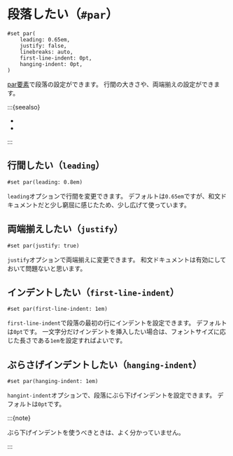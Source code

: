 # 段落したい（``#par``）

```typst
#set par(
    leading: 0.65em,
    justify: false,
    linebreaks: auto,
    first-line-indent: 0pt,
    hanging-indent: 0pt,
)
```

[par要素](https://typst.app/docs/reference/model/par/)で段落の設定ができます。
行間の大きさや、両端揃えの設定ができます。

:::{seealso}

- [](../latex/latex-linebreak.md)
- [](../latex/latex-usepackage-geometry.md)

:::

## 行間したい（``leading``）

```typst
#set par(leading: 0.8em)
```

``leading``オプションで行間を変更できます。
デフォルトは``0.65em``ですが、和文ドキュメントだと少し窮屈に感じたため、少し広げて使っています。

## 両端揃えしたい（``justify``）

```typst
#set par(justify: true)
```

``justify``オプションで両端揃えに変更できます。
和文ドキュメントは有効にしておいて問題ないと思います。

## インデントしたい（``first-line-indent``）

```typst
#set par(first-line-indent: 1em)
```

`first-line-indent`で段落の最初の行にインデントを設定できます。
デフォルトは``0pt``です。
一文字分だけインデントを挿入したい場合は、フォントサイズに応じた長さである``1em``を設定すればよいです。

## ぶらさげインデントしたい（``hanging-indent``）

```typst
#set par(hanging-indent: 1em)
```

``hangint-indent``オプションで、段落にぶら下げインデントを設定できます。
デフォルトは``0pt``です。

:::{note}

ぶら下げインデントを使うべきときは、よく分かっていません。

:::
